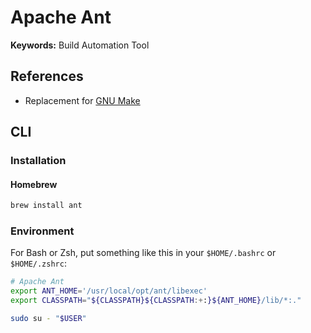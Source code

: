 # Apache Ant

**Keywords:** Build Automation Tool

## References

- Replacement for [GNU Make](/gnu/make.md)

## CLI

### Installation

#### Homebrew

```sh
brew install ant
```

### Environment

For Bash or Zsh, put something like this in your `$HOME/.bashrc` or `$HOME/.zshrc`:

```sh
# Apache Ant
export ANT_HOME='/usr/local/opt/ant/libexec'
export CLASSPATH="${CLASSPATH}${CLASSPATH:+:}${ANT_HOME}/lib/*:."
```

```sh
sudo su - "$USER"
```
